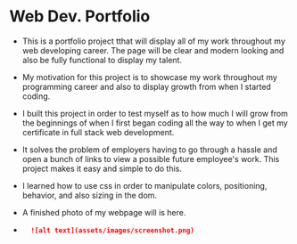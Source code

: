 # Web Dev. Portfolio

- This is a portfolio project tthat will display all of my work throughout my web developing career. The page will be clear and modern looking and also be fully functional to display my talent.

- My motivation for this project is to showcase my work throughout my programming career and also to display growth from when I started coding.

- I built this project in order to test myself as to how much I will grow from the beginnings of when I first began coding all the way to when I get my certificate in full stack web development.

- It solves the problem of employers having to go through a hassle and open a bunch of links to view a possible future employee's work. This project makes it easy and simple to do this.

- I learned how to use css in order to manipulate colors, positioning, behavior, and also sizing in the dom.

- A finished photo of my webpage will is here.
- ```md
    ![alt text](assets/images/screenshot.png)
    ```
